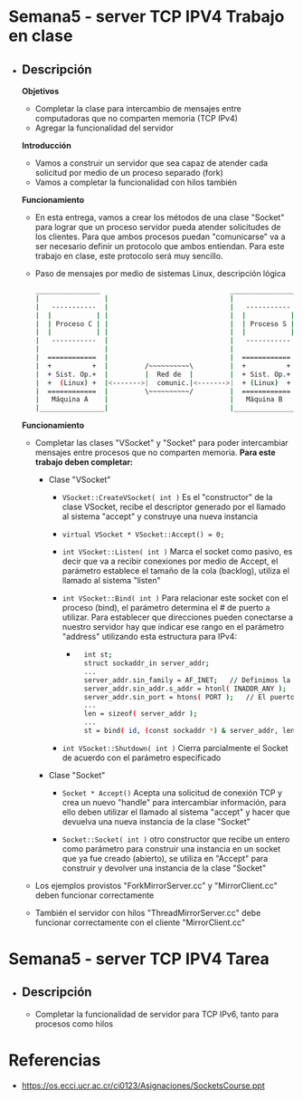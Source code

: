 # Semana5 - server TCP IPV4 Trabajo en clase
  - ## Descripción 
 
    **Objetivos**

    -   Completar la clase para intercambio de mensajes entre computadoras que no comparten memoria (TCP IPv4)
    -   Agregar la funcionalidad del servidor

    **Introducción**

    -   Vamos a construir un servidor que sea capaz de atender cada solicitud por medio de un proceso separado (fork)
    -   Vamos a completar la funcionalidad con hilos también

    **Funcionamiento**

    -   En esta entrega, vamos a crear los métodos de una clase "Socket" para lograr que un proceso servidor pueda atender solicitudes de los clientes.  Para que ambos procesos puedan "comunicarse" va a ser necesario definir un protocolo que ambos entiendan.  Para este trabajo en clase, este protocolo será muy sencillo.

    -   Paso de mensajes por medio de sistemas Linux, descripción lógica

        ```bash
        ________________                                ________________
        |                |                              |                |
        |   -----------  |                              |   -----------  |
        |  |           | |                              |  |           | |
        |  | Proceso C | |                              |  | Proceso S | |
        |  |           | |                              |  |           | |
        |   -----------  |                              |   -----------  |
        |                |                              |                |
        |  ============  |                              |  ============  |
        |  +          +  |         /~~~~~~~~~~\         |  +          +  |
        |  + Sist. Op.+  |         |  Red de  |         |  + Sist. Op.+  |
        |  +  (Linux) +  |<------->|  comunic.|<------->|  + (Linux)  +  |
        |  ============  |         \~~~~~~~~~~/         |  ============  |
        |   Máquina A    |                              |   Máquina B    |
        |________________|                              |________________|
        ```
    
    **Funcionamiento**

    -   Completar las clases "VSocket" y "Socket" para poder intercambiar mensajes entre procesos que no comparten memoria. **Para este trabajo deben completar:**

        - Clase "VSocket"

            - ```VSocket::CreateVSocket( int )``` Es el "constructor" de la clase VSocket, recibe el descriptor generado por el llamado al sistema "accept" y construye una nueva instancia

            - ```virtual VSocket * VSocket::Accept() = 0;```

            - ```int VSocket::Listen( int )``` Marca el socket como pasivo, es decir que va a recibir conexiones por medio de Accept, el parámetro establece el tamaño de la cola (backlog), utiliza el llamado al sistema "listen"

            - ```int VSocket::Bind( int )``` Para relacionar este socket con el proceso (bind), el parámetro determina el # de puerto a utilizar. Para establecer que direcciones pueden conectarse a nuestro servidor hay que indicar ese rango en el parámetro "address" utilizando esta estructura para IPv4:

                - ```bash
                    int st;
                    struct sockaddr_in server_addr;
                    ...
                    server_addr.sin_family = AF_INET;	// Definimos la familia para IPv4
                    server_addr.sin_addr.s_addr = htonl( INADDR_ANY );	// Establecemos cualquier dirección
                    server_addr.sin_port = htons( PORT );	// El puerto asociado al servicio
                    ...
                    len = sizeof( server_addr );
                    ...
                    st = bind( id, (const sockaddr *) & server_addr, len );
                    ```

            - ```int VSocket::Shutdown( int )``` Cierra parcialmente el Socket de acuerdo con el parámetro especificado

        - Clase "Socket"
            - ```Socket * Accept()``` Acepta una solicitud de conexión TCP y crea un nuevo "handle" para intercambiar información, para ello deben utilizar el llamado al sistema "accept" y hacer que devuelva una nueva instancia de la clase "Socket"

            - ```Socket::Socket( int )``` otro constructor que recibe un entero como parámetro para construir una instancia en un socket que ya fue creado (abierto), se utiliza en "Accept" para construir y devolver una instancia de la clase "Socket"

    - Los ejemplos provistos "ForkMirrorServer.cc" y "MirrorClient.cc" deben funcionar correctamente

    - También el servidor con hilos "ThreadMirrorServer.cc" debe funcionar correctamente con el cliente "MirrorClient.cc"

# Semana5 - server TCP IPV4 Tarea

  - ## Descripción 

    -   Completar la funcionalidad de servidor para TCP IPv6, tanto para procesos como hilos

# Referencias

-   https://os.ecci.ucr.ac.cr/ci0123/Asignaciones/SocketsCourse.ppt